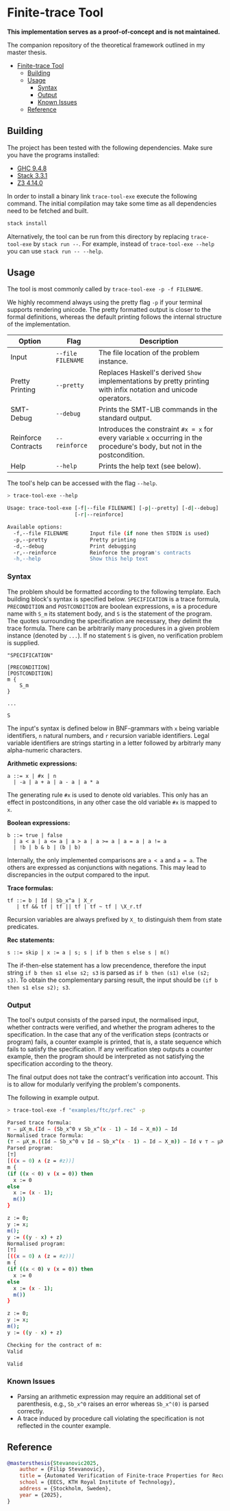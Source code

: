 # Finite-trace Tool

**This implementation serves as a proof-of-concept and is not maintained.**

The companion repository of the theoretical framework outlined in my master thesis.

- [Finite-trace Tool](#finite-trace-tool)
  - [Building](#building)
  - [Usage](#usage)
    - [Syntax](#syntax)
    - [Output](#output)
    - [Known Issues](#known-issues)
  - [Reference](#reference)

## Building

The project has been tested with the following dependencies.
Make sure you have the programs installed:

- [GHC 9.4.8](https://www.haskell.org/ghc/)
- [Stack 3.3.1](https://docs.haskellstack.org/en/stable/)
- [Z3 4.14.0](https://github.com/Z3Prover/z3)

In order to install a binary link `trace-tool-exe` execute the following command.
The initial compilation may take some time as all dependencies need to be fetched and built.

```sh
stack install
```

Alternatively, the tool can be run from this directory by replacing `trace-tool-exe` by `stack run --`.
For example, instead of `trace-tool-exe --help` you can use `stack run -- --help`.

## Usage

The tool is most commonly called by `trace-tool-exe -p -f FILENAME`.

We highly recommend always using the pretty flag `-p` if your terminal supports rendering unicode.
The pretty formatted output is closer to the formal definitions, whereas the default printing follows the internal structure of the implementation.

| Option | Flag | Description |
| - | - | - |
| Input | `--file FILENAME` | The file location of the problem instance. |
| Pretty Printing | `--pretty` | Replaces Haskell's derived `Show` implementations by pretty printing with infix notation and unicode operators. |
| SMT-Debug | `--debug` | Prints the SMT-LIB commands in the standard output. |
| Reinforce Contracts | `--reinforce` | Introduces the constraint `#x = x` for every variable `x` occurring in the procedure's body, but not in the postcondition. |
| Help | `--help` | Prints the help text (see below). |

The tool's help can be accessed with the flag `--help`.

```sh
> trace-tool-exe --help

Usage: trace-tool-exe [-f|--file FILENAME] [-p|--pretty] [-d|--debug] 
                      [-r|--reinforce]

Available options:
  -f,--file FILENAME       Input file (if none then STDIN is used)
  -p,--pretty              Pretty printing
  -d,--debug               Print debugging
  -r,--reinforce           Reinforce the program's contracts
  -h,--help                Show this help text
```

### Syntax

The problem should be formatted according to the following template.
Each building block's syntax is specified below.
`SPECIFICATION` is a trace formula, `PRECONDITION` and `POSTCONDITION` are boolean expressions, `m` is a procedure name with `S_m` its statement body, and `S` is the statement of the program.
The quotes surrounding the specification are necessary, they delimit the trace formula.
There can be arbitrarily many procedures in a given problem instance (denoted by `...`).
If no statement `S` is given, no verification problem is supplied.

```rec
"SPECIFICATION"

[PRECONDITION]
[POSTCONDITION]
m {
    S_m
}

...

S
```

The input's syntax is defined below in BNF-grammars with `x` being variable identifiers, `n` natural numbers, and `r` recursion variable identifiers.
Legal variable identifiers are strings starting in a letter followed by arbitrarly many alpha-numeric characters.

**Arithmetic expressions:**

```grammar
a ::= x | #x | n
  | -a | a + a | a - a | a * a
```

The generating rule `#x` is used to denote old variables.
This only has an effect in postconditions, in any other case the old variable `#x` is mapped to `x`.

**Boolean expressions:**

```grammar
b ::= true | false
  | a < a | a <= a | a > a | a >= a | a = a | a != a 
  | !b | b & b | (b | b)
```

Internally, the only implemented comparisons are `a < a` and `a = a`.
The others are expressed as conjunctions with negations.
This may lead to discrepancies in the output compared to the input.

**Trace formulas:**

```grammar
tf ::= b | Id | Sb_x^a | X_r 
   | tf && tf | tf || tf | tf ~ tf | \X_r.tf
```

Recursion variables are always prefixed by `X_` to distinguish them from state predicates.

**Rec statements:**

```grammar
s ::= skip | x := a | s; s | if b then s else s | m()
```

The if-then-else statement has a low precendence, therefore the input string `if b then s1 else s2; s3` is parsed as `if b then (s1) else (s2; s3)`.
To obtain the complementary parsing result, the input should be `(if b then s1 else s2); s3`.

### Output

The tool's output consists of the parsed input, the normalised input, whether contracts were verified, and whether the program adheres to the specification.
In the case that any of the verification steps (contracts or program) fails, a counter example is printed, that is, a state sequence which fails to satisfy the specification.
If any verification step outputs a counter example, then the program should be interpreted as not satisfying the specification according to the theory.

The final output does not take the contract's verification into account.
This is to allow for modularly verifying the problem's components.

The following in example output.

```sh
> trace-tool-exe -f "examples/ftc/prf.rec" -p

Parsed trace formula:
⊤ ⌢ μX_m.(Id ⌢ (Sb_x^0 ∨ Sb_x^(x - 1) ⌢ Id ⌢ X_m)) ⌢ Id
Normalised trace formula:
(⊤ ⌢ μX_m.((Id ⌢ Sb_x^0 ∨ Id ⌢ Sb_x^(x - 1) ⌢ Id ⌢ X_m)) ⌢ Id ∨ ⊤ ⌢ μX_$0.((⊤ ∨ ⊤ ⌢ X_$0)) ⌢ μX_m.((Id ⌢ Sb_x^0 ∨ Id ⌢ Sb_x^(x - 1) ⌢ Id ⌢ X_m)) ⌢ Id)
Parsed program:
[⊤]
[((x = 0) ∧ (z = #z))]
m {
(if ((x < 0) ∨ (x = 0)) then
  x := 0
else
  x := (x - 1);
  m())
}

z := 0;
y := x;
m();
y := ((y - x) + z)
Normalised program:
[⊤]
[((x = 0) ∧ (z = #z))]
m {
(if ((x < 0) ∨ (x = 0)) then
  x := 0
else
  x := (x - 1);
  m())
}

z := 0;
y := x;
m();
y := ((y - x) + z)

Checking for the contract of m:
Valid

Valid
```

### Known Issues

- Parsing an arithmetic expression may require an additional set of parenthesis, e.g., `Sb_x^0` raises an error whereas `Sb_x^(0)` is parsed correctly.
- A trace induced by procedure call violating the specification is not reflected in the counter example.

## Reference

```bibtex
@mastersthesis{Stevanovic2025,
    author = {Filip Stevanovic},
    title = {Automated Verification of Finite-trace Properties for Recursive Programs},
    school = {EECS, KTH Royal Institute of Technology},
    address = {Stockholm, Sweden},
    year = {2025},
}
```
